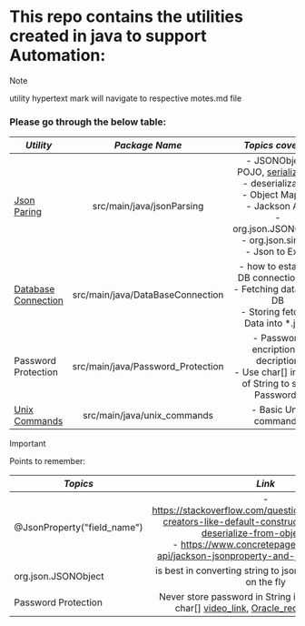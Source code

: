 # This repo contains the utilities created in java to support Automation:

> [!NOTE]
> utility hypertext mark will navigate to respective motes.md file

### Please go through the below table:

| **_Utility_**                                                                |        **_Package Name_**         |                                                                                                         **_Topics covered_**                                                                                                         |
|------------------------------------------------------------------------------|:---------------------------------:|:------------------------------------------------------------------------------------------------------------------------------------------------------------------------------------------------------------------------------------:|
| [Json Paring](src/main/java/jsonParsing/jsonParsingNotes.md)                 |     src/main/java/jsonParsing     | - JSONObject, POJO, [serialization](https://www.geeksforgeeks.org/serialization-in-java/) <br/>- deserialization <br/>- Object Mapper<br/>- Jackson API,<br/>-  org.json.JSONObject<br/>- org.json.simple <br/>- Json to Excel <br/> | 
| [Database Connection](src/main/java/DataBaseConnection/DbCOnnectionNotes.md) | src/main/java/DataBaseConnection  |                      - how to establish DB connection [link](src/main/java/DataBaseConnection/FetchDataFromDb/DbConnectionUtil.java)<br/>-  Fetching data from DB<br/>-  Storing fetched Data into *.json<br/>                       | 
| Password Protection                                                          | src/main/java/Password_Protection |                                                                      - Password encription & decription<br/> - Use char[] instead of String to store Passwords                                                                       | 
| [Unix Commands](src/main/java/unix_commands/lynxnotes.md)              |    src/main/java/unix_commands    |                                                                                                        - Basic Unix commands                                                                                                         | 

> [!IMPORTANT]
> Points to remember:

| **_Topics_**                |                                                                                                                 **_Link_**                                                                                                                 |
|-----------------------------|:------------------------------------------------------------------------------------------------------------------------------------------------------------------------------------------------------------------------------------------:|
| @JsonProperty("field_name") |          -  https://stackoverflow.com/questions/53191468/no-creators-like-default-construct-exist-cannot-deserialize-from-object-valu <br/> - https://www.concretepage.com/jackson-api/jackson-jsonproperty-and-jsonalias-example          | 
| org.json.JSONObject         |                                                                                     is best in converting string to json object, json array on the fly                                                                                     | 
| Password Protection         | Never store password in String in java instead use char[] [video_link](https://www.youtube.com/watch?v=fDTbnLS5AS8), [Oracle_recommendation](https://docs.oracle.com/javase/6/docs/technotes/guides/security/crypto/CryptoSpec.html#PBEEx) | 
